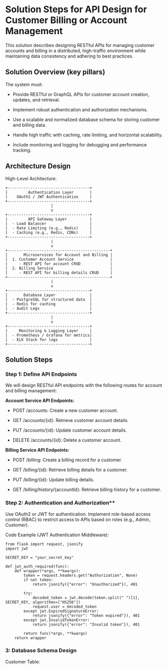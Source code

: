 # Solution Steps for API Design for Customer Billing or Account Management

This solution describes designing RESTful APIs for managing customer accounts and billing in a distributed, high-traffic environment while maintaining data consistency and adhering to best practices.

## Solution Overview (key pillars)

The system must:

- Provide RESTful or GraphQL APIs for customer account creation, updates, and retrieval.

- Implement robust authentication and authorization mechanisms.

- Use a scalable and normalized database schema for storing customer and billing data.

- Handle high traffic with caching, rate limiting, and horizontal scalability.

- Include monitoring and logging for debugging and performance tracking.

## Architecture Design

High-Level Architecture:

```
+------------------------------------+
|         Authentication Layer       |
|    OAuth2 / JWT Authentication     |
+------------------------------------+
                    |
                    v
+------------------------------------+
|         API Gateway Layer          |
|  - Load Balancer                   |
|  - Rate Limiting (e.g., Redis)     |
|  - Caching (e.g., Redis, CDNs)     |
+------------------------------------+
                    |
                    v
+---------------------------------------------+
|       Microservices for Account and Billing |
|  1. Customer Account Service                |
|     - REST API for account CRUD             |
|  2. Billing Service                         |
|     - REST API for billing details CRUD     |
+---------------------------------------------+
                    |
                    v
+------------------------------------+
|       Database Layer               |
|  - PostgreSQL for structured data  |
|  - Redis for caching               |
|  - Audit Logs                      |
+------------------------------------+
                    |
                    v
+------------------------------------+
|     Monitoring & Logging Layer     |
|  - Prometheus / Grafana for metrics|
|  - ELK Stack for logs              |
+------------------------------------+

```

## Solution Steps

### Step 1: Define API Endpoints

We will design RESTful API endpoints with the following routes for account and billing management:

****Account Service API Endpoints:****

- POST /accounts: Create a new customer account.

- GET /accounts/{id}: Retrieve customer account details.

- PUT /accounts/{id}: Update customer account details.

- DELETE /accounts/{id}: Delete a customer account.

****Billing Service API Endpoints:****

- POST /billing: Create a billing record for a customer.

- GET /billing/{id}: Retrieve billing details for a customer.

- PUT /billing/{id}: Update billing details.

- GET /billing/history/{accountId}: Retrieve billing history for a customer.


### Step 2: Authentication and Authorization**

Use OAuth2 or JWT for authentication.
Implement role-based access control (RBAC) to restrict access to APIs based on roles (e.g., Admin, Customer).

Code Example (JWT Authentication Middleware):

```
from flask import request, jsonify
import jwt

SECRET_KEY = "your_secret_key"

def jwt_auth_required(func):
    def wrapper(*args, **kwargs):
        token = request.headers.get("Authorization", None)
        if not token:
            return jsonify({"error": "Unauthorized"}), 401

        try:
            decoded_token = jwt.decode(token.split(" ")[1], SECRET_KEY, algorithms=["HS256"])
            request.user = decoded_token
        except jwt.ExpiredSignatureError:
            return jsonify({"error": "Token expired"}), 401
        except jwt.InvalidTokenError:
            return jsonify({"error": "Invalid token"}), 401

        return func(*args, **kwargs)
    return wrapper

```

### 3: Database Schema Design

Customer Table:
